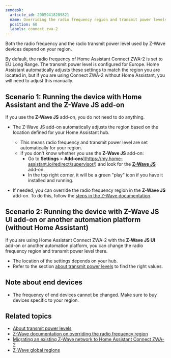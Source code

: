 ```yaml
---
zendesk:
  article_id: 29059418289821
  name: Overriding the radio frequency region and transmit power levels of Home Assistant Connect ZWA-2
  position: 60
  labels: connect zwa-2
---
```


Both the radio frequency and the radio transmit power level used by Z-Wave devices depend on your region.

By default, the radio frequency of Home Assistant Connect ZWA-2 is set to EU Long Range. The transmit power level is configured for Europe. Home Assistant automatically adjusts these settings to match the region you are located in, but if you are using Connect ZWA-2 without Home Assistant, you will need to adjust this manually.

## Scenario 1: Running the device with Home Assistant and the Z-Wave JS add-on

If you use the **Z-Wave JS** add-on, you do not need to do anything.

- The Z-Wave JS add-on automatically adjusts the region based on the location defined for your Home Assistant hub.
  - This means radio frequency and transmit power level are set automatically for your region.
  - If you don't know whether you use the **Z-Wave JS** add-on:
    - Go to **Settings** > **Add-ons**](https://my.home-assistant.io/redirect/supervisor/) and look for the [**Z-Wave JS**](https://my.home-assistant.io/redirect/supervisor_addon/?addon=core_zwave_js) add-on.
    - In the top right corner, it will be a green "play" icon if you have it installed and running.

- If needed, you can override the radio frequency region in the **Z-Wave JS** add-on. To do this, follow the [steps in the Z-Wave documentation](https://www.home-assistant.io/integrations/zwave_js/#overriding-the-radio-frequency-region-of-the-adapter-in-the-z-wave-js-add-on).

## Scenario 2: Running the device with Z-Wave JS UI add-on or another automation platform (without Home Assistant)

If you are using Home Assistant Connect ZWA-2 with the **Z-Wave JS UI** add-on or another automation platform, you can change the radio frequency region and transmit power level there.

- The location of the settings depends on your hub.
- Refer to the section [about transmit power levels](/hc/en-us/articles/29081378073501) to find the right values.

## Note about end devices

- The frequency of end devices cannot be changed. Make sure to buy devices specific to your region.

## Related topics

- [About transmit power levels](/hc/en-us/articles/29081378073501)
- [Z-Wave documentation on overriding the radio frequency region](https://www.home-assistant.io/integrations/zwave_js/#overriding-the-radio-frequency-region-of-the-adapter-in-the-z-wave-js-add-on)
- [Migrating an existing Z-Wave network to Home Assistant Connect ZWA-2](/hc/en-us/articles/29529265751965)
- [Z-Wave global regions](https://www.silabs.com/wireless/z-wave/global-regions)